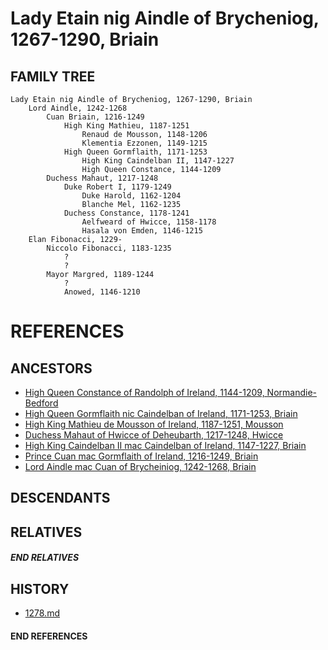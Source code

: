 # Lady Etain nig Aindle of Brycheniog, 1267-1290, Briain

## FAMILY TREE
```
Lady Etain nig Aindle of Brycheniog, 1267-1290, Briain
    Lord Aindle, 1242-1268
        Cuan Briain, 1216-1249
            High King Mathieu, 1187-1251
                Renaud de Mousson, 1148-1206
                Klementia Ezzonen, 1149-1215
            High Queen Gormflaith, 1171-1253
                High King Caindelban II, 1147-1227
                High Queen Constance, 1144-1209
        Duchess Mahaut, 1217-1248
            Duke Robert I, 1179-1249    
                Duke Harold, 1162-1204
                Blanche Mel, 1162-1235
            Duchess Constance, 1178-1241
                Aelfweard of Hwicce, 1158-1178
                Hasala von Emden, 1146-1215
    Elan Fibonacci, 1229-
        Niccolo Fibonacci, 1183-1235
            ?
            ?
        Mayor Margred, 1189-1244
            ?
            Anowed, 1146-1210
```


# REFERENCES

## ANCESTORS
* [High Queen Constance of Randolph of Ireland, 1144-1209, Normandie-Bedford](constance_randolph_1144.md)
* [High Queen Gormflaith nic Caindelban of Ireland, 1171-1253, Briain](gormflaith_nic_caindelban_1171.md)
* [High King Mathieu de Mousson of Ireland, 1187-1251, Mousson](mathieu_de_mousson_1187.md)
* [Duchess Mahaut of Hwicce of Deheubarth, 1217-1248, Hwicce](mahaut_of_hwicce_1217.md)
* [High King Caindelban II mac Caindelban of Ireland, 1147-1227, Briain](caindelban_ii_mac_caindelban_1147.md)
* [Prince Cuan mac Gormflaith of Ireland, 1216-1249, Briain](cuan_mac_gormflaith_1216.md)
* [Lord Aindle mac Cuan of Brycheiniog, 1242-1268, Briain](aindle_mac_cuan_1242.md)

## DESCENDANTS

## RELATIVES

##### END RELATIVES 
## HISTORY
* [1278.md](../h/1278.md)

#### END REFERENCES
